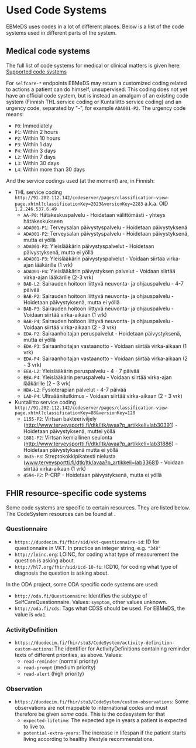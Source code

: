 # Used Code Systems

EBMeDS uses codes in a lot of different places. Below is a list of the code systems used in different parts of the system.

## Medical code systems

The full list of code systems for medical or clinical matters is given here: [Supported code systems](https://www.ebmeds.org/www/supported_coding_systems.asp)

For `selfcare-*` endpoints EBMeDS may return a customized coding related to actions a patient can do himself, unsupervised. This coding does not yet have an official code system, but is instead an amalgam of an existing code system (Finnish THL service coding or Kuntaliitto service coding) and an urgency code, separated by "-", for example `ADA001-P2`. The urgency code means:

* `P0`: Immediately
* `P1`: Within 2 hours
* `P2`: Within 10 hours
* `P3`: Within 1 day
* `P4`: Within 3 days
* `L2`: Within 7 days
* `L3`: Within 30 days
* `L4`: Within more than 30 days

And the service codings used (at the moment) are, in Finnish:

* THL service coding `http://91.202.112.142/codeserver/pages/classification-view-page.xhtml?classificationKey=2023&versionKey=2283` a.k.a. OID `1.2.246.537.6.49`
    * `AA-P0`: Hätäkeskuspalvelu - Hoidetaan välittömästi - yhteys hätäkeskukseen
    * `ADA001-P1`: Terveysalan päivystyspalvelu - Hoidetaan päivystyksenä
    * `ADA001-P2`: Terveysalan päivystyspalvelu - Hoidetaan päivystyksenä, mutta ei yöllä
    * `ADA001-P2`: Yleislääkärin päivystyspalvelut - Hoidetaan päivystyksenä, mutta ei yöllä
    * `ADA001-P3`: Yleislääkärin päivystyspalvelut - Voidaan siirtää virka-ajan lääkärille (1 vrk)
    * `ADA001-P4`: Yleislääkärin päivystyksen palvelut - Voidaan siirtää virka-ajan lääkärille (2-3 vrk)
    * `BAB-L2`: Sairauden hoitoon liittyvä neuvonta- ja ohjauspalvelu - 4-7 päivää
    * `BAB-P2`: Sairauden hoitoon liittyvä neuvonta- ja ohjauspalvelu - Hoidetaan päivystyksenä, mutta ei yöllä
    * `BAB-P3`: Sairauden hoitoon liittyvä neuvonta- ja ohjauspalvelu - Voidaan siirtää virka-aikaan (1 vrk)
    * `BAB-P4`: Sairauden hoitoon liittyvä neuvonta- ja ohjauspalvelu - Voidaan siirtää virka-aikaan (2 - 3 vrk)
    * `EDA-P2`: Sairaanhoitajan peruspalvelut - Hoidetaan päivystyksenä, mutta ei yöllä
    * `EDA-P3`: Sairaanhoitajan vastaanotto - Voidaan siirtää virka-aikaan (1 vrk)
    * `EDA-P4`: Sairaanhoitajan vastaanotto - Voidaan siirtää virka-aikaan (2 - 3 vrk)
    * `EEA-L2`: Yleislääkärin peruspalvelu - 4 - 7 päivää
    * `EEA-P4`: Yleislääkärin peruspalvelu - Voidaan siirtää virka-ajan lääkärille (2 - 3 vrk)
    * `HBA-L2`: Fysioterapian palvelut - 4-7 päivää
    * `LAD-P4`: Ultraäänitutkimus - Voidaan siirtää virka-aikaan (2 - 3 vrk)
* Kuntaliitto service coding `http://91.202.112.142/codeserver/pages/classification-view-page.xhtml?classificationKey=88&versionKey=120`
    * `1155-P2`: Virtsan bakteeriviljely (http://www.terveysportti.fi/dtk/ltk/avaa?p_artikkeli=lab30391) - Hoidetaan päivystyksenä, muttei yöllä
    * `1881-P2`: Virtsan kemiallinen seulonta (http://www.terveysportti.fi/dtk/ltk/avaa?p_artikkeli=lab31886) - Hoidetaan päivystyksenä mutta ei yöllä
    * `3635-P3`: Streptokokkipikatesti nielusta (www.terveysportti.fi/dtk/ltk/avaa?p_artikkeli=lab33681) - Voidaan siirtää virka-aikaan (1 vrk)
    * `4594-P2`: P-CRP - Hoidetaan päivystyksenä, mutta ei yöllä


## FHIR resource-specific code systems

Some code systems are specific to certain resources. They are listed below. The CodeSystem resources can be found at [](https://simplifier.net/DuodecimCDS).

### Questionnaire

* `https://duodecim.fi/fhir/sid/vkt-questionnaire-id`: ID for questionnaire in VKT. In practice an integer string, e.g. `"348"`
* `http://loinc.org`: LOINC, for coding what type of measurement the question is asking about.
* `http://hl7.org/fhir/sid/icd-10-fi`: ICD10, for coding what type of diagnosis the question is asking about.

In the ODA project, some ODA specific code systems are used:

* `http://oda.fi/Questionnaire`: Identifies the subtype of SelfCareQuestionnaire. Values: `symptom`, other values unknown.
* `http://oda.fi/cds`: Tags what CDSS should be used. For EBMeDS, the value is `oda1`.

### ActivityDefinition

* `https://duodecim.fi/fhir/stu3/CodeSystem/activity-definition-custom-actions`: The identifier for ActivityDefinitions containing reminder texts of different priorities, as above. Values:
    * `read-reminder` (normal priority)
    * `read-prompt` (medium priority)
    * `read-alert` (high priority)

### Observation
* `https://duodecim.fi/fhir/stu3/CodeSystem/custom-observations`: Some observations are not mappable to international codes and must therefore be given *some* code. This is the codesystem for that
    * `expected-lifetime`: The expected age in years a patient is expected to live to.
    * `potential-extra-years`: The increase in lifespan if the patient starts living according to healthy lifestyle recommendations.